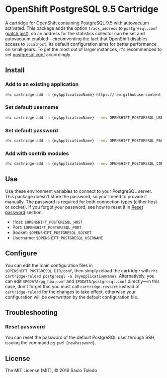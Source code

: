 # OpenShift PostgreSQL 9.5 Cartridge

A cartridge for OpenShift containing PostgreSQL 9.5 with autovacuum activated. This package adds the option `track_address` to `postgresql.conf` ([patch gist](https://gist.github.com/sbtoledo/294c6f0c4fea31c153cd1d4413656554)), so an address for the statistics collector can be set and autovacuum enabled—circumventing the fact that OpenShift disables access to `localhost`. Its default configuration aims for better performance on small gears. To get the most out of larger instances, it's recommended to set [postgresql.conf](#configure) accordingly.

## Install

### Add to an existing application

```bash
rhc cartridge-add -a {myApplicationName} https://raw.githubusercontent.com/sbtoledo/openshift-cartridge-postgresql-9.5/master/metadata/manifest.yml
```

### Set default username

```bash
rhc cartridge-add -a {myApplicationName} --env OPENSHIFT_POSTGRESQL_USERNAME='{myUserName}' https://raw.githubusercontent.com/sbtoledo/openshift-cartridge-postgresql-9.5/master/metadata/manifest.yml
```

### Set default password

```bash
rhc cartridge-add -a {myApplicationName} --env OPENSHIFT_POSTGRESQL_PASSWORD='{myPassword}' https://raw.githubusercontent.com/sbtoledo/openshift-cartridge-postgresql-9.5/master/metadata/manifest.yml
```

### Add with contrib modules

```bash
rhc cartridge-add -a {myApplicationName} --env OPENSHIFT_POSTGRESQL_CONTRIB=true https://raw.githubusercontent.com/sbtoledo/openshift-cartridge-postgresql-9.5/master/metadata/manifest.yml
```

## Use

Use these environment variables to connect to your PostgreSQL server. This package doesn't store the password, so you'll need to provide it manually. The password is required for both connection types (either host or socket). If you forgot your password, see how to reset it in [Reset password](#reset-password) section.

- Host: `$OPENSHIFT_POSTGRESQL_HOST`
- Port: `$OPENSHIFT_POSTGRESQL_PORT`
- Socket: `$OPENSHIFT_POSTGRESQL_SOCKET`
- Username: `$OPENSHIFT_POSTGRESQL_USERNAME`

## Configure

You can edit the main configuration files in `$OPENSHIFT_POSTGRESQL_DIR/conf`, then simply reload the cartridge with `rhc cartridge-reload postgresql -a {myApplicationName}`. Alternatively, you can edit `$PGDATA/pg_hba.conf` and `$PGDATA/postgresql.conf` directly—in this case, don't forget that you must call `cartridge-restart` instead of `cartridge-reload` for the changes to take effect, otherwise your configuration will be overwritten by the default configuration file.

## Troubleshooting

### Reset password

You can reset the password of the default PostgreSQL user through SSH, issuing the command `pg_pwd {newPassword}`.

## License

The MIT License (MIT), © 2016 Saulo Toledo

